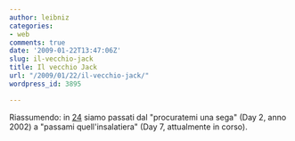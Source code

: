 ```yaml
---
author: leibniz
categories:
- web
comments: true
date: '2009-01-22T13:47:06Z'
slug: il-vecchio-jack
title: Il vecchio Jack
url: "/2009/01/22/il-vecchio-jack/"
wordpress_id: 3895

---
```

Riassumendo: in [24](https://en.wikipedia.org/wiki/24_(TV_series)) siamo passati dal "procuratemi una sega" (Day 2, anno 2002) a "passami quell'insalatiera" (Day 7, attualmente in corso).
